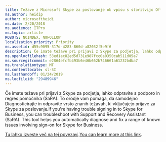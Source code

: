 ```yaml
---
title: Težave z Microsoft Skype za poslovanje ob vpisu s storitvijo Office 365
ms.author: heidip
author: microsoftheidi
ms.date: 2/20/2018
ms.audience: ITPro
ms.topic: article
ROBOTS: NOINDEX, NOFOLLOW
localization_priority: Priority
ms.assetid: d55c9095-317d-4283-860d-a82032f5e9f6
description: Če imate težave pri prijavi z Skype za podjetja, lahko odpravite s podporo in regres pomočnika (SaRA). To orodje vam pomaga, da samodejno Diagnosticirajte in odpravite vrsto znanih težavah, ki vključujejo prijave za Skype za poslovanje.
ms.openlocfilehash: 53ed1ac82ed5d731e987fcc0a0350cab511d05a7
ms.sourcegitcommit: e2864efcfb493b6e46b662b746661a61232bdba7
ms.translationtype: MT
ms.contentlocale: sl-SI
ms.lasthandoff: 01/24/2019
ms.locfileid: "29489946"
---
```

<span data-ttu-id="da7b7-p102">Če imate težave pri prijavi z Skype za podjetja, lahko odpravite s podporo in regres pomočnika (SaRA). To orodje vam pomaga, da samodejno Diagnosticirajte in odpravite vrsto znanih težavah, ki vključujejo prijave za Skype za poslovanje.</span><span class="sxs-lookup"><span data-stu-id="da7b7-p102">If you're having trouble signing in to Skype for Business, you can troubleshoot with Support and Recovery Assistant (SaRA). This tool helps you automatically diagnose and fix a range of known issues involving sign-on for Skype for Business.</span></span>
  
<span data-ttu-id="da7b7-106">[Tu lahko izveste več na tej povezavi](https://support.microsoft.com/en-us/help/4087361/troubleshooting-office-365-issues-signing-in-to-skype-for-business).</span><span class="sxs-lookup"><span data-stu-id="da7b7-106">[You can learn more at this link](https://support.microsoft.com/en-us/help/4087361/troubleshooting-office-365-issues-signing-in-to-skype-for-business).</span></span>
  

